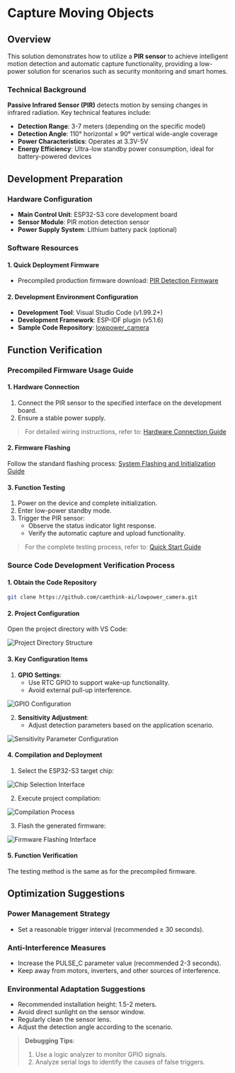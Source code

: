 # Capture Moving Objects

## Overview

This solution demonstrates how to utilize a **PIR sensor** to achieve intelligent motion detection and automatic capture functionality, providing a low-power solution for scenarios such as security monitoring and smart homes.

### Technical Background

**Passive Infrared Sensor (PIR)** detects motion by sensing changes in infrared radiation. Key technical features include:

- **Detection Range**: 3-7 meters (depending on the specific model)
- **Detection Angle**: 110° horizontal × 90° vertical wide-angle coverage
- **Power Characteristics**: Operates at 3.3V-5V
- **Energy Efficiency**: Ultra-low standby power consumption, ideal for battery-powered devices

## Development Preparation

### Hardware Configuration

- **Main Control Unit**: ESP32-S3 core development board
- **Sensor Module**: PIR motion detection sensor
- **Power Supply System**: Lithium battery pack (optional)

### Software Resources

#### 1. Quick Deployment Firmware

- Precompiled production firmware download:
  [PIR Detection Firmware](https://github.com/camthink-ai/lowpower_camera/tree/main/bin)

#### 2. Development Environment Configuration

- **Development Tool**: Visual Studio Code (v1.99.2+)
- **Development Framework**: ESP-IDF plugin (v5.1.6)
- **Sample Code Repository**:
  [lowpower_camera](https://github.com/camthink-ai/lowpower_camera.git)

## Function Verification

### Precompiled Firmware Usage Guide

#### 1. Hardware Connection

1. Connect the PIR sensor to the specified interface on the development board.
2. Ensure a stable power supply.

> For detailed wiring instructions, refer to:
> [Hardware Connection Guide](../Hardware%20Guide/Hardware%20Connection)

#### 2. Firmware Flashing

Follow the standard flashing process:
[System Flashing and Initialization Guide](./../Software%20Guide/System%20Flashing%20and%20Initialization)

#### 3. Function Testing

1. Power on the device and complete initialization.
2. Enter low-power standby mode.
3. Trigger the PIR sensor:
   - Observe the status indicator light response.
   - Verify the automatic capture and upload functionality.

> For the complete testing process, refer to:
> [Quick Start Guide](./../Quick%20Start)

### Source Code Development Verification Process

#### 1. Obtain the Code Repository

```bash
git clone https://github.com/camthink-ai/lowpower_camera.git
```

#### 2. Project Configuration

Open the project directory with VS Code:

![Project Directory Structure](/img/NE101_code_dir.png)

#### 3. Key Configuration Items

1. **GPIO Settings**:
   - Use RTC GPIO to support wake-up functionality.
   - Avoid external pull-up interference.

![GPIO Configuration](/img/NE101_example_6.png)

2. **Sensitivity Adjustment**:
   - Adjust detection parameters based on the application scenario.

![Sensitivity Parameter Configuration](/img/NE101_example_5.png)

#### 4. Compilation and Deployment

1. Select the ESP32-S3 target chip:

![Chip Selection Interface](/img/NE101_idf_IC.png)

2. Execute project compilation:

![Compilation Process](/img/NE101_idf_build.png)

3. Flash the generated firmware:

![Firmware Flashing Interface](/img/NE101_idf_flash.png)

#### 5. Function Verification

The testing method is the same as for the precompiled firmware.

## Optimization Suggestions

### Power Management Strategy

- Set a reasonable trigger interval (recommended ≥ 30 seconds).

### Anti-Interference Measures

- Increase the PULSE_C parameter value (recommended 2-3 seconds).
- Keep away from motors, inverters, and other sources of interference.

### Environmental Adaptation Suggestions

- Recommended installation height: 1.5-2 meters.
- Avoid direct sunlight on the sensor window.
- Regularly clean the sensor lens.
- Adjust the detection angle according to the scenario.

> **Debugging Tips**:
> 1. Use a logic analyzer to monitor GPIO signals.
> 2. Analyze serial logs to identify the causes of false triggers.